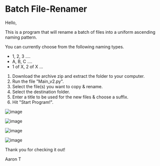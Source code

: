 # Batch File-Renamer


Hello,

This is a program that will rename a batch of files into a uniform ascending naming pattern.

You can currently choose from the following naming types.

- 1, 2, 3 ....
- A, B, C ....
- 1 of X, 2 of X ...

1. Download the archive zip and extract the folder to your computer.
2. Run the file "Main_v2.py".
3. Select the file(s) you want to copy & rename.
4. Select the destination folder.
5. Enter a title to be used for the new files & choose a suffix.
6. Hit "Start Program!".

![image](https://user-images.githubusercontent.com/65022882/145708992-386b651a-a5e3-4ba8-bf86-6def44543f24.png)

![image](https://user-images.githubusercontent.com/65022882/145709025-9824bbf3-c1dc-43d6-9d6d-cac45ca175e7.png)

![image](https://user-images.githubusercontent.com/65022882/145709106-697bb8ff-12e7-468c-a523-84ab729cf3ce.png)

![image](https://user-images.githubusercontent.com/65022882/145709114-54d737b8-1d5b-4548-bb51-8ed3e2d1f67a.png)


Thank you for checking it out!

Aaron T
